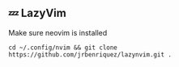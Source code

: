 ## 💤 LazyVim

Make sure neovim is installed

`cd ~/.config/nvim && git clone https://github.com/jrbenriquez/lazynvim.git .`

